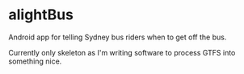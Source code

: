 alightBus
=========

Android app for telling Sydney bus riders when to get off the bus.

Currently only skeleton as I'm writing software to process GTFS into something nice.
